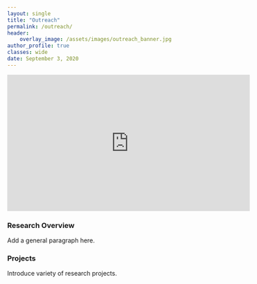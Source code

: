 ```yaml
---
layout: single
title: "Outreach"
permalink: /outreach/
header:
    overlay_image: /assets/images/outreach_banner.jpg
author_profile: true
classes: wide
date: September 3, 2020
---
```


<iframe width="560" height="315" src="https://www.youtube.com/embed/wjhXOGMG8Pg" frameborder="0" allow="autoplay; encrypted-media" allowfullscreen></iframe>

### Research Overview

Add a general paragraph here.

### Projects

Introduce variety of research projects.


